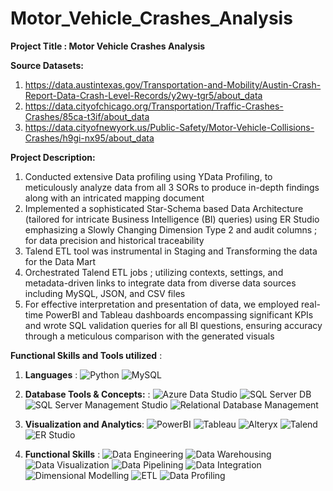 # Motor_Vehicle_Crashes_Analysis

**Project Title : Motor Vehicle Crashes Analysis**

**Source Datasets:**
1. https://data.austintexas.gov/Transportation-and-Mobility/Austin-Crash-Report-Data-Crash-Level-Records/y2wy-tgr5/about_data
2. https://data.cityofchicago.org/Transportation/Traffic-Crashes-Crashes/85ca-t3if/about_data
3. https://data.cityofnewyork.us/Public-Safety/Motor-Vehicle-Collisions-Crashes/h9gi-nx95/about_data

**Project Description:**
1. Conducted extensive Data profiling using YData Profiling, to meticulously analyze data from all 3 SORs to produce in-depth findings along with an intricated mapping document
2. Implemented a sophisticated Star-Schema based Data Architecture (tailored for intricate Business Intelligence (BI) queries) using ER Studio emphasizing a Slowly Changing Dimension Type 2 and audit columns ; for data precision and historical traceability 
3. Talend ETL tool was instrumental in Staging and Transforming the data for the Data Mart
4. Orchestrated Talend ETL jobs ; utilizing contexts, settings, and metadata-driven links to integrate data from diverse data sources including MySQL, JSON, and CSV files
5. For effective interpretation and presentation of data, we employed real-time PowerBI and Tableau dashboards encompassing significant KPIs and wrote SQL validation queries for all BI questions, ensuring accuracy through a meticulous comparison with the generated visuals

**Functional Skills and Tools utilized** :

1. **Languages** : ![Python](https://img.shields.io/badge/Python-blue?style=for-the-badge) ![MySQL](https://img.shields.io/badge/MySQL-orange?style=for-the-badge)

2. **Database Tools & Concepts:** : ![Azure Data Studio](https://img.shields.io/badge/Azure%20Data%20Studio-blueviolet?style=for-the-badge) ![SQL Server DB](https://img.shields.io/badge/SQL%20Server%20DB-red?style=for-the-badge) ![SQL Server Management Studio](https://img.shields.io/badge/SQL%20Server%20Management%20Studio-orange?style=for-the-badge) ![Relational Database Management](https://img.shields.io/badge/Relational%20Database%20Management-green?style=for-the-badge)
 

3. **Visualization and Analytics**: ![PowerBI](https://img.shields.io/badge/PowerBI-yellow?style=for-the-badge) ![Tableau](https://img.shields.io/badge/Tableau-blue?style=for-the-badge) ![Alteryx](https://img.shields.io/badge/Alteryx-teal?style=for-the-badge) ![Talend](https://img.shields.io/badge/Talend-orange?style=for-the-badge) ![ER Studio](https://img.shields.io/badge/ER%20Studio-purple?style=for-the-badge)


4. **Functional Skills** : ![Data Engineering](https://img.shields.io/badge/Data%20Engineering-blue?style=for-the-badge) ![Data Warehousing](https://img.shields.io/badge/Data%20Warehousing-purple?style=for-the-badge) ![Data Visualization](https://img.shields.io/badge/Data%20Visualization-orange?style=for-the-badge) ![Data Pipelining](https://img.shields.io/badge/Data%20Pipelining-teal?style=for-the-badge) ![Data Integration](https://img.shields.io/badge/Data%20Integration-green?style=for-the-badge) ![Dimensional Modelling](https://img.shields.io/badge/Dimensional%20Modelling-red?style=for-the-badge) ![ETL](https://img.shields.io/badge/ETL-yellow?style=for-the-badge) ![Data Profiling](https://img.shields.io/badge/Data%20Profiling-pink?style=for-the-badge)


